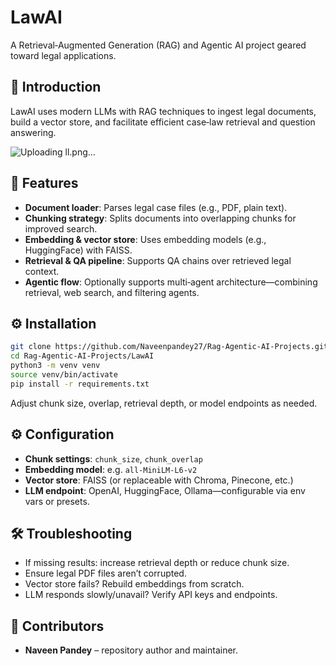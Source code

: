 # LawAI

A Retrieval‑Augmented Generation (RAG) and Agentic AI project geared toward legal applications.

## 📘 Introduction

LawAI uses modern LLMs with RAG techniques to ingest legal documents, build a vector store, and facilitate efficient case‑law retrieval and question answering.

![Uploading ll.png…]()

## 🔧 Features

* **Document loader**: Parses legal case files (e.g., PDF, plain text).
* **Chunking strategy**: Splits documents into overlapping chunks for improved search.
* **Embedding & vector store**: Uses embedding models (e.g., HuggingFace) with FAISS.
* **Retrieval & QA pipeline**: Supports QA chains over retrieved legal context.
* **Agentic flow**: Optionally supports multi‑agent architecture—combining retrieval, web search, and filtering agents.

## ⚙️ Installation

```bash
git clone https://github.com/Naveenpandey27/Rag-Agentic-AI-Projects.git
cd Rag-Agentic-AI-Projects/LawAI
python3 -m venv venv
source venv/bin/activate
pip install -r requirements.txt
```

Adjust chunk size, overlap, retrieval depth, or model endpoints as needed.

## ⚙️ Configuration

* **Chunk settings**: `chunk_size`, `chunk_overlap`
* **Embedding model**: e.g. `all-MiniLM-L6-v2`
* **Vector store**: FAISS (or replaceable with Chroma, Pinecone, etc.)
* **LLM endpoint**: OpenAI, HuggingFace, Ollama—configurable via env vars or presets.

## 🛠 Troubleshooting

* If missing results: increase retrieval depth or reduce chunk size.
* Ensure legal PDF files aren’t corrupted.
* Vector store fails? Rebuild embeddings from scratch.
* LLM responds slowly/unavail? Verify API keys and endpoints.

## 👥 Contributors

* **Naveen Pandey** – repository author and maintainer.
